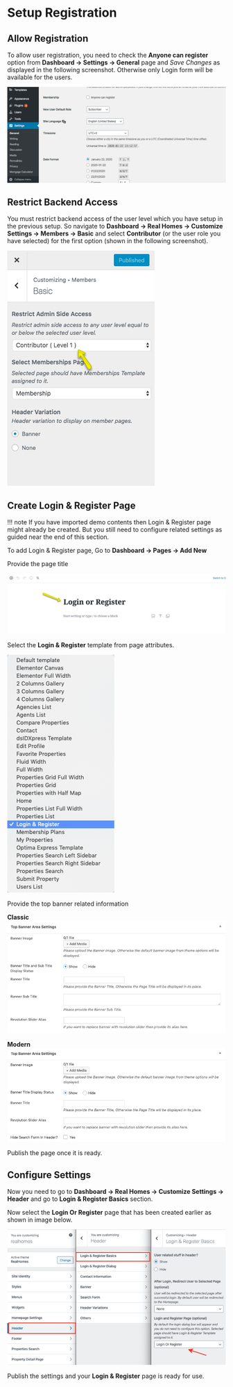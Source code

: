 # Setup Registration

## Allow Registration

To allow user registration, you need to check the **Anyone can register** option from **Dashboard → Settings → General** page and *Save Changes* as displayed in the following screenshot. Otherwise only Login form will be available for the users.

![Anyone can register](images/member-pages/anyone_can_register.gif)

## Restrict Backend Access

You must restrict backend access of the user level which you have setup in the previous setup. So navigate to **Dashboard → Real Homes → Customize Settings → Members → Basic** and select **Contributor** (or the user role you have selected) for the first option (shown in the following screenshot).

![Login & Register Page Title](images/member-pages/restrict-backend-access.png)

## Create Login & Register Page

!!! note
    If you have imported demo contents then Login & Register page might already be created. But you still need to configure related settings as guided near the end of this section.

To add Login & Register page, Go to **Dashboard → Pages → Add New**

Provide the page title

![Login & Register Page Title](images/member-pages/login-register-page-title-gutenberg.png)

Select the **Login & Register** template from page attributes.
 
![Login & Register Template](images/member-pages/login-register-template.png)

Provide the top banner related information 

**Classic**
![Login & Register Banner Area Settings](images/add-content/top-banner-area-settings.png)

**Modern**
![Login & Register Banner Area Settings](images/add-content/top-banner-area-settings-mod.png)

Publish the page once it is ready.

## Configure Settings

Now you need to go to **Dashboard → Real Homes → Customize Settings -> Header** and go to **Login & Register Basics** section.

Now select the **Login Or Register** page that has been created earlier as shown in image below.

![Login & Register Customizer Settings](images/member-pages/customizer-login-modal-1.jpg)

Publish the settings and your **Login & Register** page is ready for use.